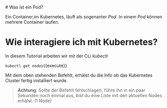 <br>
# Was ist ein Pod?

Ein Container,im Kubernetes, läuft als sogenanter *Pod*. In einem *Pod* können mehrere Container laufen.<br>

# Wie interagiere ich mit Kubernetes?

In diesem Tutorial arbeiten wir mit der CLi *kubectl*

`kubectl get nodes`{{execute}}

Mit dem oben stehenden Befehlt, erhälst du die Info ob das Kubernetes Cluster fertig installiert wurde. 

> **Achtung**: Sollte der Befehlt fehlschlagen, führe ihn in ein paar Sekunden noch einmal aus, bist du eine Liste mit den aktuellen Nodes erhälst. (1 Node)
